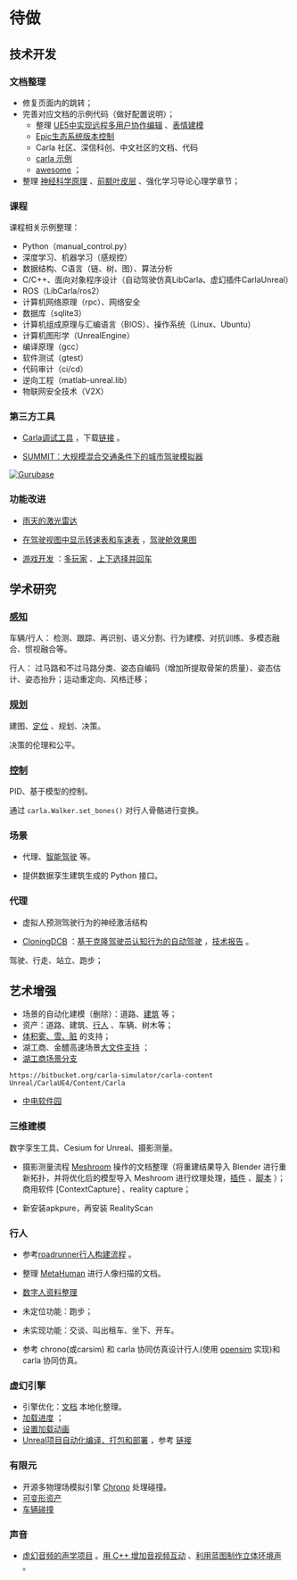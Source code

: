 # 待做

## 技术开发

### 文档整理
- 修复页面内的跳转；
- 完善对应文档的示例代码（做好配置说明）；
  - 整理 [UE5中实现远程多用户协作编辑](https://mp.weixin.qq.com/s/9yqjZjK29sz676vFX6faIQ) 、[表情建模](https://mp.weixin.qq.com/s?__biz=MzAxNzMzODkyMA==&mid=2650671035&idx=1&sn=3f931afdf56a5a3d26eb2100a913fc28) 
  - [Epic生态系统版本控制](https://mp.weixin.qq.com/s?__biz=MzAxNzMzODkyMA==&mid=2650681397&idx=1&sn=b372f97855c9651823cfa2f9fa92be6f) 
  - Carla 社区、深信科创、中文社区的文档、代码 
  - [carla 示例](https://github.com/OpenHUTB/carla/tree/master/PythonAPI/examples) 
  - [awesome](https://github.com/Amin-Tgz/awesome-CARLA) ；
- 整理 [神经科学原理](https://github.com/OpenHUTB/neuro) 、[前额叶皮层](https://github.com/OpenHUTB/PFC) 、强化学习导论心理学章节；

### 课程
课程相关示例整理：
- Python（manual_control.py）
- 深度学习、机器学习（感规控）
- 数据结构、C语言（链、树、图）、算法分析
- C/C++、面向对象程序设计（自动驾驶仿真LibCarla、虚幻插件CarlaUnreal）
- ROS（LibCarla/ros2）
- 计算机网络原理（rpc）、网络安全
- 数据库（sqlite3）
- 计算机组成原理与汇编语言（BIOS）、操作系统（Linux、Ubuntu）
- 计算机图形学（UnrealEngine）
- 编译原理（gcc）
- 软件测试（gtest）
- 代码审计（ci/cd）
- 逆向工程（matlab-unreal.lib）
- 物联网安全技术（V2X）

### 第三方工具

- [Carla调试工具](https://gitee.com/kin-zhang/quickly-carla) ，下载[链接](https://www.microsoft.com/en-us/download/details.aspx?id=58090) 。

- [SUMMIT：大规模混合交通条件下的城市驾驶模拟器](https://github.com/AdaCompNUS/summit)

[![Gurubase](https://img.shields.io/badge/Gurubase-Ask%20CARLA%20Simulator%20Guru-006BFF)](https://gurubase.io/g/carla-simulator)

### 功能改进

- [雨天的激光雷达](https://openhutb.github.io/doc/used_by/#sensor)

- [在驾驶视图中显示转速表和车速表](https://github.com/carla-simulator/carla/issues/89) ，[驾驶舱效果图](https://s4-frame.ozstatic.by/1000/236/108/20/20108236_2.jpg) 

- [游戏开发](./game.md) ：[多玩家](https://github.com/initialed85/carla-multiplayer) 、[上下选择并回车](https://github.com/wtripp180901/CarlaTestGenGame)


## 学术研究
### [感知](algorithms/perception.md)
车辆/行人：
检测、跟踪、再识别、语义分割、行为建模、对抗训练、多模态融合、惯视融合等。

行人：
过马路和不过马路分类、姿态自编码（增加所提取骨架的质量）、姿态估计、姿态抬升；运动重定向、风格迁移；

### [规划](algorithms/planning.md)
建图、[定位](algorithms/localization.md) 、规划、决策。

决策的伦理和公平。

### [控制](algorithms/control.md)
PID、基于模型的控制。

通过 `carla.Walker.set_bones()` 对行人骨骼进行变换。

### 场景
* 代理、[智能驾驶](https://openhutb.github.io/doc/ecosys_iss/) 等。

* 提供数据孪生建筑生成的 Python 接口。

### 代理
* 虚拟人预测驾驶行为的神经激活结构

* [CloningDCB](pedestrian/cloning_DCB.md) ：[基于克隆驾驶员认知行为的自动驾驶](https://www.linkedin.com/posts/carla-simulator_cloningdcb-research-is-supported-by-project-activity-7188621705307635712-6bes/) ，[技术报告](https://www.webology.org/data-cms/articles/20201222123506pmWEB17061.pdf) 。

驾驶、行走、站立、跑步；


## 艺术增强
* 场景的自动化建模（删除）：道路、[建筑](https://github.com/chenzhaiyu/footprint-detection) 等；
* 资产：道路、建筑、[行人](https://github.com/EpicGames/MetaHuman-DNA-Calibration) 、车辆、树木等；
* [体积雾、雪、脏](https://bitbucket.org/carla-simulator/carla-content/pull-requests/382) 的支持；
* 湖工商、金醴高速场景[大文件支持](./tuto_G_lfs.md) ；
* [湖工商场景分支](https://bitbucket.org/hutbcity/openhutbcarla/src/main/)
```shell
https://bitbucket.org/carla-simulator/carla-content Unreal/CarlaUE4/Content/Carla
```

* [中电软件园](https://overpass-api.de/api/map?bbox=112.8671,28.2281,112.8873,28.2412) 


### 三维建模
数字孪生工具、Cesium for Unreal、摄影测量。

* 摄影测量流程 [Meshroom](https://github.com/OpenHUTB/Meshroom) 操作的文档整理（将重建结果导入 Blender 进行重新拓扑，并将优化后的模型导入 Meshroom 进行纹理处理，[插件](https://github.com/SBCV/Blender-Addon-Photogrammetry-Importer) 、[脚本](https://github.com/tibicen/meshroom2blender) ）； 商用软件 [ContextCapture] 、reality capture；

* 新安装apkpure，再安装 RealityScan

### 行人
* 参考[roadrunner行人构建流程](https://ww2.mathworks.cn/help/roadrunner-scenario/ug/import-custom-character-meshes.html) 。

* 整理 [MetaHuman](https://github.com/EpicGames/MetaHuman-DNA-Calibration) 进行人像扫描的文档。 

* [数字人资料整理](https://github.com/YUANZHUO-BNU/metahuman_overview)

* 未定位功能：跑步；

* 未实现功能：交谈、叫出租车、坐下、开车。

* 参考 chrono(或carsim) 和 carla 协同仿真设计行人(使用 [opensim](https://github.com/opensim-org/opensim-core) 实现)和carla 协同仿真。 



### 虚幻引擎
* 引擎优化：[文档](https://github.com/OpenHUTB/engine_doc) 本地化整理。
* [加载进度](https://www.unrealengine.com/marketplace/en-US/product/loading-screen-with-load-percentage) ；
* [设置加载动画](https://blog.csdn.net/u010385624/article/details/90044368) 
* [Unreal项目自动化编译、打包和部署](https://www.cnblogs.com/uwatech/p/17168090.html) ，参考 [链接](https://pgaleone.eu/cicd/unreal-engine/2020/09/30/continuous-integration-with-unreal-engine-4/) 

### 有限元
* 开源多物理场模拟引擎 [Chrono](https://projectchrono.org/) 处理碰撞。
* [可变形资产](https://github.com/GPUOpen-Effects/FEMFX) 
* [车辆碰撞](https://github.com/OpenRadioss/OpenRadioss)

### 声音
* [虚幻音频的声学项目](https://www.unrealengine.com/marketplace/en-US/product/06cfe91228c04848a0f6d6f7fb7b40f0?sessionInvalidated=true) 。[用 C++ 增加音视频互动](https://blog.csdn.net/agora_cloud/article/details/106293719) 、[利用蓝图制作立体环境声](利用蓝图制作立体环境声) 。



